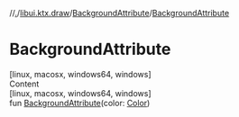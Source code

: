 //[.](../../index.md)/[libui.ktx.draw](../index.md)/[BackgroundAttribute](index.md)/[BackgroundAttribute](-background-attribute.md)



# BackgroundAttribute  
[linux, macosx, windows64, windows]  
Content  
[linux, macosx, windows64, windows]  
fun [BackgroundAttribute](-background-attribute.md)(color: [Color](../-color/index.md))  



